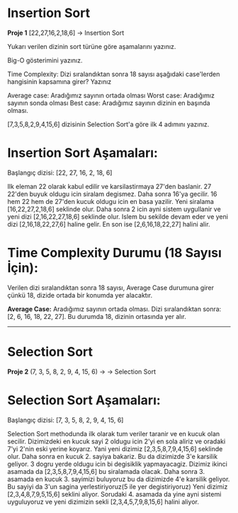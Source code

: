# Insertion Sort

**Proje 1**
[22,27,16,2,18,6] -> Insertion Sort

Yukarı verilen dizinin sort türüne göre aşamalarını yazınız.

Big-O gösterimini yazınız.

Time Complexity: Dizi sıralandıktan sonra 18 sayısı aşağıdaki case'lerden hangisinin kapsamına girer? Yazınız

Average case: Aradığımız sayının ortada olması
Worst case: Aradığımız sayının sonda olması
Best case: Aradığımız sayının dizinin en başında olması.

[7,3,5,8,2,9,4,15,6] dizisinin Selection Sort'a göre ilk 4 adımını yazınız.

# Insertion Sort Aşamaları:
Başlangıç dizisi: [22, 27, 16, 2, 18, 6]

Ilk eleman 22 olarak kabul edilir ve karsilastirmaya 27'den baslanir. 27 22'den buyuk oldugu icin siralam degismez. Daha sonra 16'ya gecilir. 16 hem 22 hem de 27'den kucuk oldugu icin en basa yazilir. Yeni siralama [16,22,27,2,18,6] seklinde olur. Daha sonra 2 icin ayni sistem uygullanir ve yeni dizi [2,16,22,27,18,6] seklinde olur. Islem bu sekilde devam eder ve yeni dizi [2,16,18,22,27,6] haline gelir. En son ise [2,6,16,18,22,27] halini alir.

# Time Complexity Durumu (18 Sayısı İçin):
Verilen dizi sıralandıktan sonra 18 sayısı, Average Case durumuna girer çünkü 18, dizide ortada bir konumda yer alacaktır.

**Average Case:** Aradığımız sayının ortada olması.
Dizi sıralandıktan sonra: [2, 6, 16, 18, 22, 27]. Bu durumda 18, dizinin ortasında yer alır.

------------------------------------------------------------------------------------------------

# Selection Sort

**Proje 2** 
(7, 3, 5, 8, 2, 9, 4, 15, 6) ->  -> Selection Sort

# Selection Sort Aşamaları:
Başlangıç dizisi: [7, 3, 5, 8, 2, 9, 4, 15, 6]

Selection Sort methodunda ilk olarak tum veriler taranir ve en kucuk olan secilir. Dizimizdeki en kucuk sayi 2 oldugu icin 2'yi en sola aliriz ve oradaki 7'yi 2'nin eski yerine koyarız. Yani yeni dizimiz [2,3,5,8,7,9,4,15,6] seklinde olur. Daha sonra en kucuk 2. sayiya bakariz. Bu da dizimizde 3'e karsilik geliyor. 3 dogru yerde oldugu icin bi degisiklik yapmayacagiz. Dizimiz ikinci asamada da [2,3,5,8,7,9,4,15,6] bu siralamada olacak. Daha sonra 3. asamada en kucuk 3. sayimizi buluyoruz bu da dizimizde 4'e karsilik geliyor. Bu sayiyi da 3'un sagina yerlestiriyoruz(5 ile yer degistiriyoruz) Yeni dizimiz [2,3,4,8,7,9,5,15,6] seklini aliyor. Sorudaki 4. asamada da yine ayni sistemi uyguluyoruz ve yeni dizimizin sekli [2,3,4,5,7,9,8,15,6] halini aliyor. 
